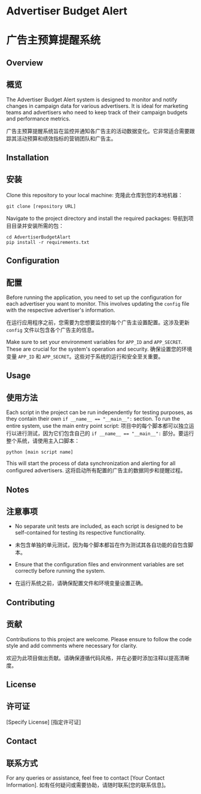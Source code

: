 
# Advertiser Budget Alert
# 广告主预算提醒系统

## Overview
## 概览
The Advertiser Budget Alert system is designed to monitor and notify changes in campaign data for various advertisers. It is ideal for marketing teams and advertisers who need to keep track of their campaign budgets and performance metrics.

广告主预算提醒系统旨在监控并通知各广告主的活动数据变化。它非常适合需要跟踪其活动预算和绩效指标的营销团队和广告主。

## Installation
## 安装
Clone this repository to your local machine:
克隆此仓库到您的本地机器：
```
git clone [repository URL]
```
Navigate to the project directory and install the required packages:
导航到项目目录并安装所需的包：
```
cd AdvertiserBudgetAlart
pip install -r requirements.txt
```

## Configuration
## 配置
Before running the application, you need to set up the configuration for each advertiser you want to monitor. This involves updating the `config` file with the respective advertiser's information.

在运行应用程序之前，您需要为您想要监控的每个广告主设置配置。这涉及更新 `config` 文件以包含各个广告主的信息。

Make sure to set your environment variables for `APP_ID` and `APP_SECRET`. These are crucial for the system's operation and security.
确保设置您的环境变量 `APP_ID` 和 `APP_SECRET`。这些对于系统的运行和安全至关重要。

## Usage
## 使用方法
Each script in the project can be run independently for testing purposes, as they contain their own `if __name__ == "__main__":` section. To run the entire system, use the main entry point script:
项目中的每个脚本都可以独立运行以进行测试，因为它们包含自己的 `if __name__ == "__main__":` 部分。要运行整个系统，请使用主入口脚本：
```
python [main script name]
```
This will start the process of data synchronization and alerting for all configured advertisers.
这将启动所有配置的广告主的数据同步和提醒过程。

## Notes
## 注意事项
- No separate unit tests are included, as each script is designed to be self-contained for testing its respective functionality.
- 未包含单独的单元测试，因为每个脚本都旨在作为测试其各自功能的自包含脚本。

- Ensure that the configuration files and environment variables are set correctly before running the system.
- 在运行系统之前，请确保配置文件和环境变量设置正确。

## Contributing
## 贡献
Contributions to this project are welcome. Please ensure to follow the code style and add comments where necessary for clarity.

欢迎为此项目做出贡献。请确保遵循代码风格，并在必要时添加注释以提高清晰度。

## License
## 许可证
[Specify License]
[指定许可证]

## Contact
## 联系方式
For any queries or assistance, feel free to contact [Your Contact Information].
如有任何疑问或需要协助，请随时联系[您的联系信息]。
